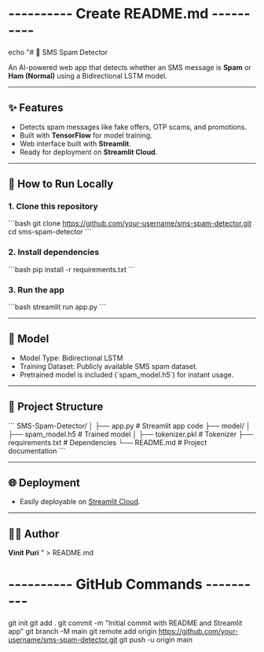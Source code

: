# ---------- Create README.md ----------
echo "# 📱 SMS Spam Detector

An AI-powered web app that detects whether an SMS message is **Spam** or **Ham (Normal)** using a Bidirectional LSTM model.

---

## ✨ Features
- Detects spam messages like fake offers, OTP scams, and promotions.
- Built with **TensorFlow** for model training.
- Web interface built with **Streamlit**.
- Ready for deployment on **Streamlit Cloud**.

---

## 🚀 How to Run Locally
### 1. Clone this repository
\`\`\`bash
git clone https://github.com/your-username/sms-spam-detector.git
cd sms-spam-detector
\`\`\`

### 2. Install dependencies
\`\`\`bash
pip install -r requirements.txt
\`\`\`

### 3. Run the app
\`\`\`bash
streamlit run app.py
\`\`\`

---

## 🧠 Model
- Model Type: Bidirectional LSTM
- Training Dataset: Publicly available SMS spam dataset.
- Pretrained model is included (\`spam_model.h5\`) for instant usage.

---

## 📂 Project Structure
\`\`\`
SMS-Spam-Detector/
│
├── app.py                 # Streamlit app code
├── model/
│   ├── spam_model.h5      # Trained model
│   ├── tokenizer.pkl      # Tokenizer
├── requirements.txt       # Dependencies
└── README.md              # Project documentation
\`\`\`

---

## 🌐 Deployment
- Easily deployable on [Streamlit Cloud](https://share.streamlit.io/).

---

## 👨‍💻 Author
**Vinit Puri**
" > README.md

# ---------- GitHub Commands ----------
git init
git add .
git commit -m "Initial commit with README and Streamlit app"
git branch -M main
git remote add origin https://github.com/your-username/sms-spam-detector.git
git push -u origin main
